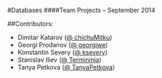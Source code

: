 #Databases
####Team Projects – September 2014

##Contributors:
* Dimitar Katarov ([@ chichuMitku](https://github.com/chichuMitku))
* Georgi Prodanov ([@ georgiwe](https://github.com/georgiwe))
* Konstantin Severy ([@ ksevery](https://github.com/ksevery))
* Stanislav Iliev ([@ Termininja](https://github.com/Termininja))
* Tanya Petkova ([@ TanyaPetkova](https://github.com/TanyaPetkova))
